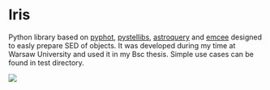 # Iris
Python library based on [pyphot](https://mfouesneau.github.io/pyphot/), [pystellibs](https://mfouesneau.github.io/pystellibs/),
[astroquery](https://astroquery.readthedocs.io/en/latest/) and [emcee](https://emcee.readthedocs.io/en/stable/) designed to easly prepare SED of objects.
It was developed during my time at Warsaw University and used it in my Bsc thesis. Simple use cases can be found in test directory.

<img src="./test/'Gaia BH1_simple_emcee.png'">